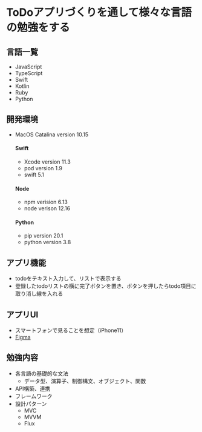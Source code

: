ToDoアプリづくりを通して様々な言語の勉強をする
====
## 言語一覧
- JavaScript
- TypeScript
- Swift
- Kotlin
- Ruby
- Python

## 開発環境
- MacOS Catalina version 10.15
  
  #### Swift  
  - Xcode version 11.3
  - pod version 1.9  
  - swift 5.1  

  #### Node
  - npm verision 6.13
  - node verison 12.16  

  #### Python
  - pip version 20.1
  - python version 3.8

## アプリ機能
- todoをテキスト入力して、リストで表示する
- 登録したtodoリストの横に完了ボタンを置き、ボタンを押したらtodo項目に取り消し線を入れる
  
## アプリUI  
- スマートフォンで見ることを想定（iPhone11）
- [Figma](figma.com/file/Xr2kKzgqgDiwdy3T64H4ZY/Untitled?node-id=0%3A1)  

  
## 勉強内容  
- 各言語の基礎的な文法
  - データ型、演算子、制御構文、オブジェクト、関数
- API構築、連携
- フレームワーク
- 設計パターン
  - MVC
  - MVVM
  - Flux